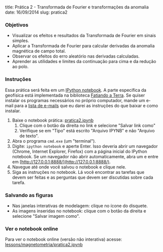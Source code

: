 title: Prática 2 - Transformada de Fourier e transformações da anomalia
date: 16/09/2014
slug: pratica2

### Objetivos

* Visualizar os efeitos e resultados da Transformada de Fourier em sinais
  simples.
* Aplicar a Transformada de Fourier para calcular derivadas da anomalia
  magnética de campo total.
* Observar os efeitos do erro aleatório nas derivadas calculadas.
* Aprender as utilidades e limites da continuação para cima e da redução ao
  polo.

### Instruções

Essa prática será feita em um
[IPython notebook](http://ipython.org/notebook.html).
A parte específica da geofísica está implementada na biblioteca [Fatiando a
Terra](http://fatiando.org).
Se quiser instalar os programas necessários no próprio computador, mande um
e-mail para a [lista de e-mails](https://groups.google.com/forum/#!forum/geofisica1)
que eu darei as instruções do que baixar e como instalar.

1. Baixe o notebook prática:
   [pratica2.ipynb](https://raw.githubusercontent.com/leouieda/geofisica1/master/lessons/magnetometria/pratica2.ipynb)
    1. Clique com o botão da direita no link e selecione "Salvar link como"
    2. Verifique se em "Tipo" está escrito "Arquivo IPYNB" e não
       "Arquivo de texto".
2. Abra o programa `cmd.exe` (um "terminal").
3. Digite: `ipython notebook` e aperte Enter.
   Isso deveria abrir um navegador (Chrome, Internet Explorer, Firefox) com
   a página inicial do IPython notebook.
   Se um navegador não abrir automaticamente, abra um e entre em
   [http://127.0.0.1:8888/](http://127.0.0.1:8888/).
4. Navegue até onde você salvou o notebook e clique nele.
5. Siga as instruções no notebook. Lá você encontrar as tarefas que devem ser
   feitas e as perguntas que devem ser discutidas sobre cada tarefa.

### Salvando as figuras

* Nas janelas interativas de modelagem: clique no ícone do disquete.
* As imagens inseridas no notebook: clique com o botão da direita e selecione
  "Salvar imagem como".

### Ver o notebook online

Para ver o  notebook online (versão não interativa) acesse:
[lessons/magnetometria/pratica2.ipynb](http://nbviewer.ipython.org/github/leouieda/geofisica1/blob/master/lessons/magnetometria/pratica2.ipynb)
